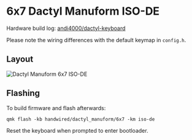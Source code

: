 # 6x7 Dactyl Manuform ISO-DE

Hardware build log: [andi4000/dactyl-keyboard](https://github.com/andi4000/dactyl-keyboard)

Please note the wiring differences with the default keymap in `config.h`.


## Layout

![Dactyl Manuform 6x7 ISO-DE](https://i.imgur.com/LUlCGVd.png)


## Flashing

To build firmware and flash afterwards:

    qmk flash -kb handwired/dactyl_manuform/6x7 -km iso-de

Reset the keyboard when prompted to enter bootloader.
